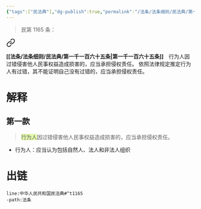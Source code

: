 ```yaml
---
{"tags":["民法典"],"dg-publish":true,"permalink":"/法条/法条细则/民法典/第一千一百六十五条/","dgPassFrontmatter":true,"created":"2024-11-17T16:07:10.319+08:00","updated":"2024-11-17T16:08:19.926+08:00"}
---
```


>民第 1165 条：
<div class="transclusion internal-embed is-loaded"><a class="markdown-embed-link" href="/////#t1165" aria-label="Open link"><svg xmlns="http://www.w3.org/2000/svg" width="24" height="24" viewBox="0 0 24 24" fill="none" stroke="currentColor" stroke-width="2" stroke-linecap="round" stroke-linejoin="round" class="svg-icon lucide-link"><path d="M10 13a5 5 0 0 0 7.54.54l3-3a5 5 0 0 0-7.07-7.07l-1.72 1.71"></path><path d="M14 11a5 5 0 0 0-7.54-.54l-3 3a5 5 0 0 0 7.07 7.07l1.71-1.71"></path></svg></a><div class="markdown-embed">



**[[法条/法条细则/民法典/第一千一百六十五条\|第一千一百六十五条]]**　行为人因过错侵害他人民事权益造成损害的，应当承担侵权责任。
依照法律规定推定行为人有过错，其不能证明自己没有过错的，应当承担侵权责任。 

</div></div>

# 解释
## 第一款
><span style="background:rgba(205, 244, 105, 0.55)">行为人</span>因过错侵害他人民事权益造成损害的，应当承担侵权责任。
-  行为人：应当认为包括自然人、法人和非法人组织
# 出链
```query
line:中华人民共和国民法典#^t1165
-path:法条
```
